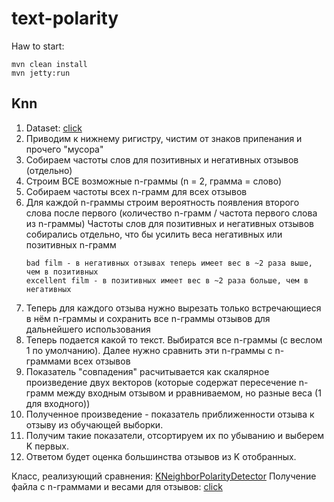 # text-polarity
Haw to start:
```
mvn clean install
mvn jetty:run
```


## Knn

1. Dataset: [click](http://ai.stanford.edu/~amaas/data/sentiment/)
2. Приводим к нижнему ригистру, чистим от знаков припенания и прочего "мусора"
3. Собираем частоты слов для позитивных и негативных отзывов (отдельно)
4. Строим ВСЕ возможные n-граммы (n = 2, грамма = слово)
5. Собираем частоты всех n-грамм для всех отзывов
6. Для каждой n-граммы строим вероятность появления второго слова после первого (количество n-грамм / частота первого слова из n-граммы)
   Частоты слов для позитивных и негативных отзывов собирались отдельно, что бы усилить веса негативных или позитивных n-грамм
    ```
    bad film - в негативных отзывах теперь имеет вес в ~2 раза выше, чем в позитивных
    excellent film - в позитивных имеет вес в ~2 раза больше, чем в негативных
    ```
7. Теперь для каждого отзыва нужно вырезать только встречающиеся в нём n-граммы и сохранить все n-граммы отзывов для дальнейшего использования
8. Теперь подается какой то текст. Выбиратся все n-граммы (с веслом 1 по умолчанию). Далее нужно сравнить эти n-граммы с n-граммами всех отзывов
9. Показатель "совпадения" расчитывается как скалярное произведение двух векторов (которые содержат пересечение n-грамм между входным отзывом и рравниваемом, но разные веса (1 для входного))
10. Полученное произведение - показатель приближенности отзыва к отзыву из обучающей выборки.
11. Получим такие показатели, отсортируем их по убыванию и выберем K первых.
12. Ответом будет оценка большинства отзывов из K отобранных.

Класс, реализующий сравнения: [KNeighborPolarityDetector](https://github.com/PROteinBY/text-polarity/blob/master/src/main/java/by/bstu/feis/ii12/core/KNeighborPolarityDetector.java)
Получение файла с n-граммами и весами для отзывов: [click](https://github.com/PROteinBY/text-polarity/blob/master/src/test/java/by/bstu/feis/ii12/core/KNeighborPolarityDetectorTest.java)